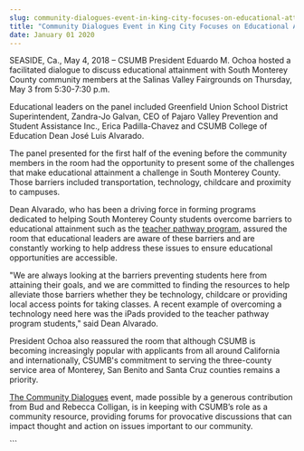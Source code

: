 ```yaml
---
slug: community-dialogues-event-in-king-city-focuses-on-educational-attainment-
title: "Community Dialogues Event in King City Focuses on Educational Attainment "
date: January 01 2020
---
```


 
<p>
  SEASIDE, Ca., May 4, 2018 – CSUMB President Eduardo M. Ochoa hosted a
  facilitated dialogue to discuss educational attainment with South Monterey
  County community members at<b> </b>the Salinas Valley Fairgrounds on Thursday,
  May 3 from 5:30-7:30 p.m.
</p>
<p>
  Educational leaders on the panel included Greenfield Union School District
  Superintendent, Zandra-Jo Galvan, CEO of Pajaro Valley Prevention and Student
  Assistance Inc., Erica Padilla-Chavez and CSUMB College of Education Dean José
  Luis Alvarado.
</p>
<p>
  The panel presented for the first half of the evening before the community
  members in the room had the opportunity to present some of the challenges that
  make educational attainment a challenge in South Monterey County. Those
  barriers included transportation, technology, childcare and proximity to
  campuses.
</p>
<p>
  Dean Alvarado, who has been a driving force in forming programs dedicated to
  helping South Monterey County students overcome barriers to educational
  attainment such as the
  <a href="https://csumb.edu/liberalstudies/teacher-pathway-program"
    >teacher pathway program</a
  >, assured the room that educational leaders are aware of these barriers and
  are constantly working to help address these issues to ensure educational
  opportunities are accessible.
</p>
<p>
  "We are always looking at the barriers preventing students here from attaining
  their goals, and we are committed to finding the resources to help alleviate
  those barriers whether they be technology, childcare or providing local access
  points for taking classes. A recent example of overcoming a technology need
  here was the iPads provided to the teacher pathway program students," said
  Dean Alvarado.
</p>
<p>
  President Ochoa also reassured the room that although CSUMB is becoming
  increasingly popular with applicants from all around California and
  internationally, CSUMB's commitment to serving the three-county<b> </b>service
  area of Monterey, San Benito and Santa Cruz counties remains a priority.
</p>
<p>
  <a href="https://csumb.edu/president/events/community-dialogues-education"
    >The Community Dialogues</a
  >
  event, made possible by a generous contribution from Bud and Rebecca Colligan,
  is in keeping with CSUMB’s role as a community resource, providing forums for
  provocative discussions that can impact thought and action on issues important
  to our community.
</p>
```
